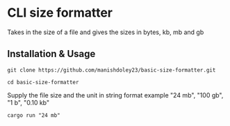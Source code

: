 # CLI size formatter

Takes in the size of a file and gives the sizes in bytes, kb, mb and gb

## Installation & Usage

```git clone https://github.com/manishdoley23/basic-size-formatter.git```

```cd basic-size-formatter```

Supply the file size and the unit in string format example "24 mb", "100 gb", "1 b", "0.10 kb"

```cargo run "24 mb"```

